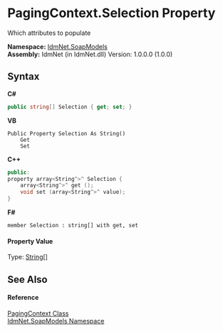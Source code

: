 # PagingContext.Selection Property 
 

Which attributes to populate

**Namespace:**&nbsp;<a href="N_IdmNet_SoapModels">IdmNet.SoapModels</a><br />**Assembly:**&nbsp;IdmNet (in IdmNet.dll) Version: 1.0.0.0 (1.0.0)

## Syntax

**C#**<br />
``` C#
public string[] Selection { get; set; }
```

**VB**<br />
``` VB
Public Property Selection As String()
	Get
	Set
```

**C++**<br />
``` C++
public:
property array<String^>^ Selection {
	array<String^>^ get ();
	void set (array<String^>^ value);
}
```

**F#**<br />
``` F#
member Selection : string[] with get, set

```


#### Property Value
Type: <a href="http://msdn2.microsoft.com/en-us/library/s1wwdcbf" target="_blank">String</a>[]

## See Also


#### Reference
<a href="T_IdmNet_SoapModels_PagingContext">PagingContext Class</a><br /><a href="N_IdmNet_SoapModels">IdmNet.SoapModels Namespace</a><br />